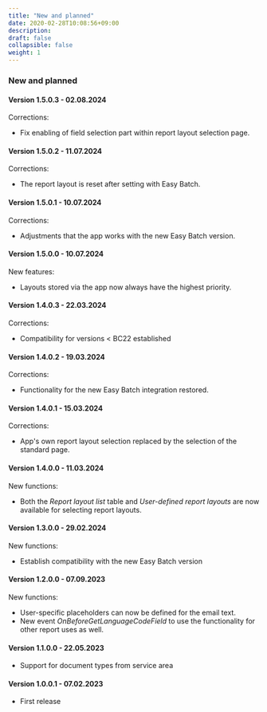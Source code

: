 ```yaml
---
title: "New and planned"
date: 2020-02-28T10:08:56+09:00
description: 
draft: false
collapsible: false
weight: 1
---
```


### New and planned

#### Version 1.5.0.3 - 02.08.2024
Corrections:
- Fix enabling of field selection part within report layout selection page.

#### Version 1.5.0.2 - 11.07.2024
Corrections:
- The report layout is reset after setting with Easy Batch.

#### Version 1.5.0.1 - 10.07.2024
Corrections:
- Adjustments that the app works with the new Easy Batch version.

#### Version 1.5.0.0 - 10.07.2024
New features:
- Layouts stored via the app now always have the highest priority.

#### Version 1.4.0.3 - 22.03.2024
Corrections:
- Compatibility for versions < BC22 established

#### Version 1.4.0.2 - 19.03.2024
Corrections:
- Functionality for the new Easy Batch integration restored.

#### Version 1.4.0.1 - 15.03.2024
Corrections:
- App's own report layout selection replaced by the selection of the standard page.

#### Version 1.4.0.0 - 11.03.2024
New functions:
- Both the *Report layout list* table and *User-defined report layouts* are now available for selecting report layouts.

#### Version 1.3.0.0 - 29.02.2024
New functions:
- Establish compatibility with the new Easy Batch version

#### Version 1.2.0.0 - 07.09.2023
New functions:
- User-specific placeholders can now be defined for the email text.
- New event *OnBeforeGetLanguageCodeField* to use the functionality for other report uses as well.

#### Version 1.1.0.0 - 22.05.2023
- Support for document types from service area

#### Version 1.0.0.1 - 07.02.2023
- First release

